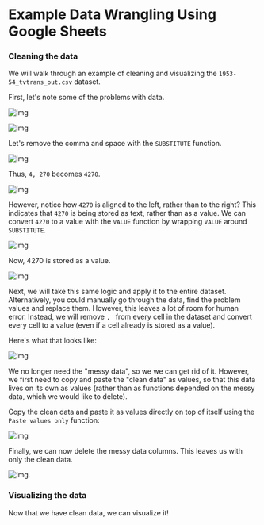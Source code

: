 # Example Data Wrangling Using Google Sheets

### Cleaning the data

We will walk through an example of cleaning and visualizing the `1953-54_tvtrans_out.csv` dataset.

First, let's note some of the problems with data.

![img](https://i.imgur.com/Xw1Xm49.png)

![img](https://i.imgur.com/beFe55r.png)

Let's remove the comma and space with the `SUBSTITUTE` function.

![img](https://i.imgur.com/NYK99oH.png)

Thus, `4, 270` becomes `4270`.

![img](https://i.imgur.com/T65QpEE.png)

However, notice how `4270` is aligned to the left, rather than to the right? This indicates that `4270` is being stored as text, rather than as a value. We can convert `4270` to a value with the `VALUE` function by wrapping `VALUE` around `SUBSTITUTE`.

![img](https://i.imgur.com/HSE2RHD.png)

Now, 4270 is stored as a value.

![img](https://i.imgur.com/RwnFf9D.png)

Next, we will take this same logic and apply it to the entire dataset. Alternatively, you could manually go through the data, find the problem values and replace them. However, this leaves a lot of room for human error. Instead, we will remove `, ` from every cell in the dataset and convert every cell to a value (even if a cell already is stored as a value).

Here's what that looks like:

![img](https://i.imgur.com/GPlzHVh.png)

We no longer need the "messy data", so we we can get rid of it. However, we first need to copy and paste the "clean data" as values, so that this data lives on its own as values (rather than as functions depended on the messy data, which we would like to delete).

Copy the clean data and paste it as values directly on top of itself using the `Paste values only` function:

![img](https://i.imgur.com/V0UCwFV.png)

Finally, we can now delete the messy data columns. This leaves us with only the clean data.

![img](https://i.imgur.com/Tv7QPuO.png).


### Visualizing the data

Now that we have clean data, we can visualize it!
